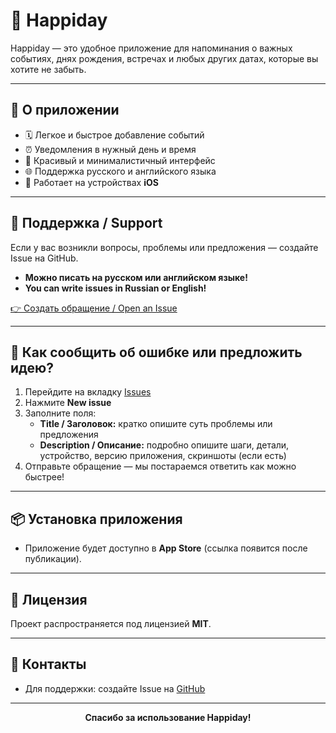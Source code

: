 # 🎉 Happiday

Happiday — это удобное приложение для напоминания о важных событиях, днях рождения, встречах и любых других датах, которые вы хотите не забыть.

---

## 📱 О приложении

- 🗓️ Легкое и быстрое добавление событий
- ⏰ Уведомления в нужный день и время
- 🥳 Красивый и минималистичный интерфейс
- 🌐 Поддержка русского и английского языка
- 📲 Работает на устройствах **iOS**

---

## 💬 Поддержка / Support

Если у вас возникли вопросы, проблемы или предложения — создайте Issue на GitHub.

- **Можно писать на русском или английском языке!**
- **You can write issues in Russian or English!**

[👉 Создать обращение / Open an Issue](https://github.com/hotimuchi/happiday/issues)

---

## 🚀 Как сообщить об ошибке или предложить идею?

1. Перейдите на вкладку [Issues](https://github.com/hotimuchi/happiday/issues)
2. Нажмите **New issue**
3. Заполните поля:
    - **Title / Заголовок:** кратко опишите суть проблемы или предложения
    - **Description / Описание:** подробно опишите шаги, детали, устройство, версию приложения, скриншоты (если есть)
4. Отправьте обращение — мы постараемся ответить как можно быстрее!

---

## 📦 Установка приложения

- Приложение будет доступно в **App Store** (ссылка появится после публикации).

---

## 📝 Лицензия

Проект распространяется под лицензией **MIT**.

---

## 📧 Контакты

- Для поддержки: создайте Issue на [GitHub](https://github.com/hotimuchi/happiday/issues)

---

<p align="center"><b>Спасибо за использование Happiday!</b></p>

